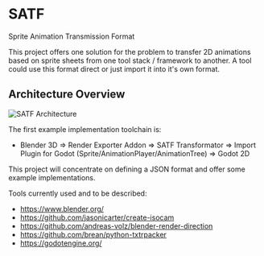 # SATF
Sprite Animation Transmission Format

This project offers one solution for the problem to transfer 2D animations based on sprite sheets from one tool stack / framework to another. A tool could use this format direct or just import it into it's own format.

## Architecture Overview
![SATF Architecture]([http://url/to/img.png](https://github.com/andreas-volz/SATF/blob/main/doc/SATF_Architecture.drawio.png))

The first example implementation toolchain is:

* Blender 3D => Render Exporter Addon => SATF Transformator => Import Plugin for Godot (Sprite/AnimationPlayer/AnimationTree) => Godot 2D

This project will concentrate on defining a JSON format and offer some example implementations.

Tools currently used and to be described:
- https://www.blender.org/
- https://github.com/jasonicarter/create-isocam
- https://github.com/andreas-volz/blender-render-direction
- https://github.com/brean/python-txtrpacker
- https://godotengine.org/

